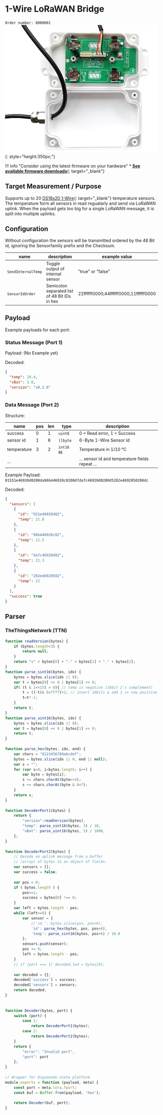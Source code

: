 # 1-Wire LoRaWAN Bridge
`Order number: 8000001` <br>
![1-wire-lorawan](files/1.jpg){: style="height:350px;"}

!!! info "Consider using the latest firmware on your hardware"
    * [**See available firmware downloads**](firmware.md){: target="_blank"}

## Target Measurement / Purpose

Supports up to 20 [DS18x20 1-Wire](https://www.maximintegrated.com/en/products/sensors/DS18B20.html){: target="_blank"} temperature sensors. The temperature form all sensors in read regualarly and send via LoRaWAN uplink.
When the payload gets too big for a single LoRaWAN message, it is split into multiple uplinks.


## Configuration
Without configuration the sensors will be transmitted ordered by the 48 Bit id, ignoring the Sensorfamily prefix and the Checksum.
 
| name | description | example value |
|------|-------------|----------------|
| `SendInternalTemp` | Toggle output of internal sensor | "true" or "false"|
| `SensorIdOrder` | Semicolon separated list of 48 Bit IDs in hex | 22ffffff0000;44ffffff0000;11ffffff0000 |



## Payload

Example payloads for each port:

### Status Message (Port 1)

Payload: (No Example yet)

Decoded:
```json
{
  "temp": 20.4,
  "vBat": 3.0,
  "version": "v0.2.0"
}
```

### Data Message (Port 2)

Structure:

| name        | pos | len | type       | description |
| ----------- | :-- | :-- | ---------- | ----------- |
| success     |   0 |   1 | `uint8`    | 0 = Read error, 1 = Success |
| sensor id   |   1 |   6 | `[]byte`   | 6-Byte 1-Wire Sensor Id |
| temperature |   3 |   2 | `int16 BE` | Temperature in 1/10 °C |
| ...         |     |     |            | ... sensor id and temperature fields repeat ...  |

Example Payload:
`01551e46920d0200da96b446920c0200d7dafc46920d0200d5202e4692050200dc`

Decoded:
```json
{
  "sensors": [
    {
      "id": "551e46920d02",
      "temp": 21.8
    },
    {
      "id": "96b446920c02",
      "temp": 21.5
    },
    {
      "id": "dafc46920d02",
      "temp": 21.3
    },
    {
      "id": "202e46920502",
      "temp": 22
    }
  ],
  "success": true
}
```

## Parser

### TheThingsNetwork (TTN)
```javascript
function readVersion(bytes) {
    if (bytes.length<3) {
        return null;
    }
    return "v" + bytes[0] + "." + bytes[1] + "." + bytes[2];
}
function parse_sint16(bytes, idx) {
    bytes = bytes.slice(idx || 0);
    var t = bytes[0] << 8 | bytes[1] << 0;
    if( (t & 1<<15) > 0){ // temp is negative (16bit 2's complement)
        t = ((~t)& 0xffff)+1; // invert 16bits & add 1 => now positive value
        t=t*-1;
    }
    return t;
}
function parse_uint16(bytes, idx) {
    bytes = bytes.slice(idx || 0);
    var t = bytes[0] << 8 | bytes[1] << 0;
    return t;
}

function parse_hex(bytes, idx, end) {
    var chars = "0123456789abcdef";
    bytes = bytes.slice(idx || 0, end || null);
    var s = "";
    for (var i=0; i<bytes.length; i++) {
        var byte = bytes[i];
        s += chars.charAt(byte>>4);
        s += chars.charAt(byte & 0xf);
    }
    return s;
}

function DecoderPort1(bytes) {
    return {
        "version":readVersion(bytes),
        "temp": parse_sint16(bytes, 3) / 10,
        "vBat": parse_uint16(bytes, 5) / 1000,
    };
}

function DecoderPort2(bytes) {
    // Decode an uplink message from a buffer
    // (array) of bytes to an object of fields.
    var sensors = [];
    var success = false;

    var pos = 0;
    if ( bytes.length ) {
        pos+=1;
        success = bytes[0] !== 0;
    }
    var left = bytes.length - pos;
    while (left>=8) {
        var sensor = {
            //'id_': bytes.slice(pos, pos+6),
            'id': parse_hex(bytes, pos, pos+6),
            'temp': parse_sint16(bytes, pos+6) / 10.0
        };
        sensors.push(sensor);
        pos += 8;
        left = bytes.length - pos;
    }
    // if (port === 1) decoded.led = bytes[0];

    var decoded = {};
    decoded['success'] = success;
    decoded['sensors'] = sensors;
    return decoded;
}


function Decoder(bytes, port) {
    switch (port) {
        case 1:
            return DecoderPort1(bytes);
        case 2:
            return DecoderPort2(bytes);
    }
    return {
        "error": "Invalid port",
        "port": port
    };
}

// Wrapper for Digimondo niota platform
module.exports = function (payload, meta) {
    const port = meta.lora.fport;
    const buf = Buffer.from(payload, 'hex');

    return Decoder(buf, port);
}
```


